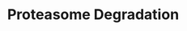 ---
annotations:
- id: PW:0000417
  parent: regulatory pathway
  type: Pathway Ontology
  value: ubiquitin, ubiquitin-like/proteasome degradation pathway
authors:
- MaintBot
- Lindarieswijk
description: ''
last-edited: 2016-07-25
organisms:
- Anopheles gambiae
redirect_from:
- /index.php/Pathway:WP1240
- /instance/WP1240
revision: null
schema-jsonld:
- '@context': https://schema.org/
  '@id': https://wikipathways.github.io/pathways/WP1240.html
  '@type': Dataset
  creator:
    '@type': Organization
    name: WikiPathways
  description: ''
  keywords:
  - ATP
  - AgaP_AGAP000145
  - AgaP_AGAP000308
  - AgaP_AGAP000616
  - AgaP_AGAP000787
  - AgaP_AGAP000809
  - AgaP_AGAP001407
  - AgaP_AGAP001440
  - AgaP_AGAP001490
  - AgaP_AGAP001651
  - AgaP_AGAP001697
  - AgaP_AGAP001745
  - AgaP_AGAP001971
  - AgaP_AGAP001973
  - AgaP_AGAP001995
  - AgaP_AGAP002061
  - AgaP_AGAP002481
  - AgaP_AGAP002606
  - AgaP_AGAP003008
  - AgaP_AGAP003935
  - AgaP_AGAP004960
  - AgaP_AGAP004991
  - AgaP_AGAP005535
  - AgaP_AGAP005559
  - AgaP_AGAP007243
  - AgaP_AGAP007638
  - AgaP_AGAP008816
  - AgaP_AGAP008837
  - AgaP_AGAP009082
  - AgaP_AGAP009271
  - AgaP_AGAP010174
  - AgaP_AGAP010253
  - AgaP_AGAP010718
  - AgaP_AGAP011174
  - AgaP_AGAP011423
  - AgaP_AGAP011872
  - AgaP_AGAP012135
  - H2AFX
  - H2AFZ
  - HIST1H2AB
  - HLA-A
  - HLA-B
  - HLA-C
  - HLA-E
  - HLA-F
  - HLA-G
  - HLA-H
  - HLA-J
  - IFNG
  - PSMA7
  - PSMB10
  - PSMB4
  - PSMB8
  - PSMB9
  - PSMC1
  - PSMD9
  - PSME1
  - PSME2
  - UBB
  - UBE1L
  - UBE2B
  - UBE2D1
  - UBE2D3
  - UCHL1
  - UCHL3
  - Ubiquitin
  license: CC0
  name: Proteasome Degradation
seo: CreativeWork
title: Proteasome Degradation
wpid: WP1240
---